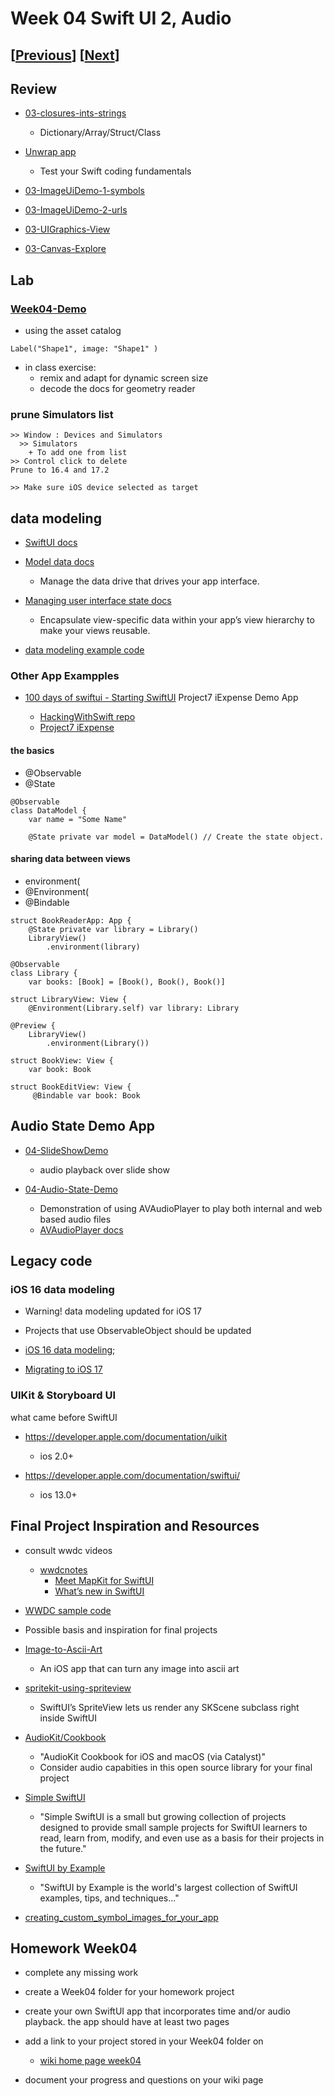 # Week 04 Swift UI 2, Audio

## [[Previous](./03_swiftui.md)] [[Next](./05_data.md)]

## Review

- [03-closures-ints-strings](https://github.com/molab-itp/03-closures-ints-strings)

  - Dictionary/Array/Struct/Class

- [Unwrap app](https://apps.apple.com/app/id1440611372)

  - Test your Swift coding fundamentals

- [03-ImageUiDemo-1-symbols](https://github.com/molab-itp/03-ImageUiDemo-1-symbols)

- [03-ImageUiDemo-2-urls](https://github.com/molab-itp/03-ImageUiDemo-2-urls)

- [03-UIGraphics-View](https://github.com/molab-itp/03-UIGraphics-View)

- [03-Canvas-Explore](https://github.com/molab-itp/03-Canvas-Explore)

## Lab

### [Week04-Demo](https://github.com/molab-itp/Week04-Demo)

<!-- - fix .gitignore

```
.DS_Store
**/xcuserdata/
``` -->

- using the asset catalog

```
Label("Shape1", image: "Shape1" )
```

- in class exercise:
  - remix and adapt for dynamic screen size
  - decode the docs for geometry reader

### prune Simulators list

```
>> Window : Devices and Simulators
  >> Simulators
    + To add one from list
>> Control click to delete
Prune to 16.4 and 17.2

>> Make sure iOS device selected as target
```

## data modeling

- [SwiftUI docs](https://developer.apple.com/documentation/swiftui)

- [Model data docs](https://developer.apple.com/documentation/swiftui/model-data)

  - Manage the data drive that drives your app interface.

- [Managing user interface state docs](https://developer.apple.com/documentation/swiftui/managing-user-interface-state)

  - Encapsulate view-specific data within your app’s view hierarchy to make your views reusable.

- [data modeling example code](https://developer.apple.com/documentation/swiftui/managing-model-data-in-your-app)

### Other App Exampples

- [100 days of swiftui - Starting SwiftUI](https://www.hackingwithswift.com/100/swiftui/36) Project7 iExpense Demo App

  - [HackingWithSwift repo](https://github.com/twostraws/HackingWithSwift.git)
  - [Project7 iExpense](https://github.com/twostraws/HackingWithSwift/tree/main/SwiftUI/project7)

#### the basics

- @Observable
- @State

```
@Observable
class DataModel {
    var name = "Some Name"

    @State private var model = DataModel() // Create the state object.
```

#### sharing data between views

- environment(
- @Environment(
- @Bindable

```
struct BookReaderApp: App {
    @State private var library = Library()
    LibraryView()
        .environment(library)

@Observable
class Library {
    var books: [Book] = [Book(), Book(), Book()]

struct LibraryView: View {
    @Environment(Library.self) var library: Library

@Preview {
    LibraryView()
        .environment(Library())

struct BookView: View {
    var book: Book

struct BookEditView: View {
     @Bindable var book: Book

```

## Audio State Demo App

- [04-SlideShowDemo](https://github.com/molab-itp/04-SlideShowDemo)

  - audio playback over slide show

- [04-Audio-State-Demo](https://github.com/molab-itp/04-Audio-State-Demo)

  - Demonstration of using AVAudioPlayer to play both internal and web based audio files
  - [AVAudioPlayer docs](https://developer.apple.com/documentation/avfaudio/avaudioplayer)

## Legacy code

### iOS 16 data modeling

- Warning! data modeling updated for iOS 17
- Projects that use ObservableObject should be updated

- [iOS 16 data modeling](./04_ObservableObject.md);
- [Migrating to iOS 17](https://developer.apple.com/documentation/swiftui/migrating-from-the-observable-object-protocol-to-the-observable-macro)

### UIKit & Storyboard UI

what came before SwiftUI

- https://developer.apple.com/documentation/uikit

  - ios 2.0+

- https://developer.apple.com/documentation/swiftui/
  - ios 13.0+

## Final Project Inspiration and Resources

- consult wwdc videos

  - [wwdcnotes](https://wwdcnotes.com/documentation/wwdcnotes/)
    - [Meet MapKit for SwiftUI](https://wwdcnotes.com/documentation/wwdcnotes/wwdc23-10043-meet-mapkit-for-swiftui)
    - [What’s new in SwiftUI](https://wwdcnotes.com/documentation/wwdcnotes/wwdc23-10148-whats-new-in-swiftui)
      <!-- - [Prototype with Xcode Playgrounds](https://www.wwdcnotes.com/notes/wwdc23/10250/) -->
      <!-- - [SwiftUI Essentials](https://www.wwdcnotes.com/notes/wwdc19/216/) -->

- [WWDC sample code](https://developer.apple.com/documentation/samplecode/)

- Possible basis and inspiration for final projects

- [Image-to-Ascii-Art](https://github.com/liamrosenfeld/Image-to-Ascii-Art)

  - An iOS app that can turn any image into ascii art

- [spritekit-using-spriteview](https://www.hackingwithswift.com/quick-start/swiftui/how-to-integrate-spritekit-using-spriteview)

  - SwiftUI’s SpriteView lets us render any SKScene subclass right inside SwiftUI

- [AudioKit/Cookbook](https://github.com/AudioKit/Cookbook)

  - "AudioKit Cookbook for iOS and macOS (via Catalyst)"
  - Consider audio capabities in this open source library for your final project

- [Simple SwiftUI](https://github.com/twostraws/simple-swiftui)

  - "Simple SwiftUI is a small but growing collection of projects designed to
    provide small sample projects for SwiftUI learners to read, learn from,
    modify, and even use as a basis for their projects in the future."

- [SwiftUI by Example](https://www.hackingwithswift.com/quick-start/swiftui)

  - "SwiftUI by Example is the world's largest collection of SwiftUI examples, tips, and techniques..."

- [creating_custom_symbol_images_for_your_app](https://developer.apple.com/documentation/uikit/uiimage/creating_custom_symbol_images_for_your_app)

<!--
## XCode indent preference\
- ![xcode pref indent](../assets/xcode-pref-indent.png)
-->

## Homework Week04

- complete any missing work

- create a Week04 folder for your homework project

- create your own SwiftUI app that incorporates time and/or audio playback. the app should have at least two pages

- add a link to your project stored in your Week04 folder on

  - [wiki home page week04](https://github.com/molab-itp/content-2025-09/wiki#week-04-homework)

- document your progress and questions on your wiki page
